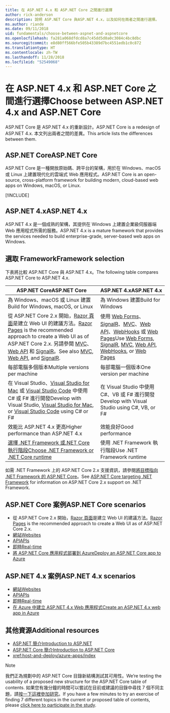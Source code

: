 ```yaml
---
title: 在 ASP.NET 4.x 和 ASP.NET Core 之間進行選擇
author: rick-anderson
description: 說明 ASP.NET Core 與ASP.NET 4.x，以及如何在兩者之間進行選擇。
ms.author: riande
ms.date: 09/11/2018
uid: fundamentals/choose-between-aspnet-and-aspnetcore
ms.openlocfilehash: fa281a068dfdcd8a7c45dd5d0a0c3084c4bc8dbc
ms.sourcegitcommit: e8d80ff566bfe505b43389d7bc4551edb1c0c872
ms.translationtype: HT
ms.contentlocale: zh-TW
ms.lasthandoff: 11/28/2018
ms.locfileid: "52549068"
---
```

# <a name="choose-between-aspnet-4x-and-aspnet-core"></a><span data-ttu-id="64274-103">在 ASP.NET 4.x 和 ASP.NET Core 之間進行選擇</span><span class="sxs-lookup"><span data-stu-id="64274-103">Choose between ASP.NET 4.x and ASP.NET Core</span></span>

<span data-ttu-id="64274-104">ASP.NET Core 是 ASP.NET 4.x 的重新設計。</span><span class="sxs-lookup"><span data-stu-id="64274-104">ASP.NET Core is a redesign of ASP.NET 4.x.</span></span> <span data-ttu-id="64274-105">本文列出兩者之間的差異。</span><span class="sxs-lookup"><span data-stu-id="64274-105">This article lists the differences between them.</span></span>

## <a name="aspnet-core"></a><span data-ttu-id="64274-106">ASP.NET Core</span><span class="sxs-lookup"><span data-stu-id="64274-106">ASP.NET Core</span></span>

<span data-ttu-id="64274-107">ASP.NET Core 是一種開放原始碼、跨平台的架構，用於在 Windows、macOS 或 Linux 上建置現代化的雲端式 Web 應用程式。</span><span class="sxs-lookup"><span data-stu-id="64274-107">ASP.NET Core is an open-source, cross-platform framework for building modern, cloud-based web apps on Windows, macOS, or Linux.</span></span>

[!INCLUDE[](~/includes/benefits.md)]

## <a name="aspnet-4x"></a><span data-ttu-id="64274-108">ASP.NET 4.x</span><span class="sxs-lookup"><span data-stu-id="64274-108">ASP.NET 4.x</span></span>

<span data-ttu-id="64274-109">ASP.NET 4.x 是一個成熟的架構，其提供在 Windows 上建置企業級伺服器端 Web 應用程式所需的服務。</span><span class="sxs-lookup"><span data-stu-id="64274-109">ASP.NET 4.x is a mature framework that provides the services needed to build enterprise-grade, server-based web apps on Windows.</span></span>

## <a name="framework-selection"></a><span data-ttu-id="64274-110">選取 Framework</span><span class="sxs-lookup"><span data-stu-id="64274-110">Framework selection</span></span>

<span data-ttu-id="64274-111">下表將比較 ASP.NET Core 與 ASP.NET 4.x。</span><span class="sxs-lookup"><span data-stu-id="64274-111">The following table compares ASP.NET Core to ASP.NET 4.x.</span></span>

| <span data-ttu-id="64274-112">ASP.NET Core</span><span class="sxs-lookup"><span data-stu-id="64274-112">ASP.NET Core</span></span> | <span data-ttu-id="64274-113">ASP.NET 4.x</span><span class="sxs-lookup"><span data-stu-id="64274-113">ASP.NET 4.x</span></span> |
|---|---|
|<span data-ttu-id="64274-114">為 Windows、macOS 或 Linux 建置</span><span class="sxs-lookup"><span data-stu-id="64274-114">Build for Windows, macOS, or Linux</span></span>|<span data-ttu-id="64274-115">為 Windows 建置</span><span class="sxs-lookup"><span data-stu-id="64274-115">Build for Windows</span></span>|
|<span data-ttu-id="64274-116">從 ASP.NET Core 2.x 開始，[Razor 頁面](xref:razor-pages/index)是建立 Web UI 的建議方法。</span><span class="sxs-lookup"><span data-stu-id="64274-116">[Razor Pages](xref:razor-pages/index) is the recommended approach to create a Web UI as of ASP.NET Core 2.x.</span></span> <span data-ttu-id="64274-117">另請參閱 [MVC](xref:mvc/overview)、[Web API](xref:tutorials/first-web-api) 和 [SignalR](xref:signalr/introduction)。</span><span class="sxs-lookup"><span data-stu-id="64274-117">See also [MVC](xref:mvc/overview), [Web API](xref:tutorials/first-web-api), and [SignalR](xref:signalr/introduction).</span></span>|<span data-ttu-id="64274-118">使用 [Web Forms](/aspnet/web-forms)、[SignalR](/aspnet/signalr)、[MVC](/aspnet/mvc)、[Web API](/aspnet/web-api/)、[WebHooks](/aspnet/webhooks/) 或 [Web Pages](/aspnet/web-pages)</span><span class="sxs-lookup"><span data-stu-id="64274-118">Use [Web Forms](/aspnet/web-forms), [SignalR](/aspnet/signalr), [MVC](/aspnet/mvc), [Web API](/aspnet/web-api/), [WebHooks](/aspnet/webhooks/), or [Web Pages](/aspnet/web-pages)</span></span>|
|<span data-ttu-id="64274-119">每部電腦多個版本</span><span class="sxs-lookup"><span data-stu-id="64274-119">Multiple versions per machine</span></span>|<span data-ttu-id="64274-120">每部電腦一個版本</span><span class="sxs-lookup"><span data-stu-id="64274-120">One version per machine</span></span>|
|<span data-ttu-id="64274-121">在 Visual Studio、[Visual Studio for Mac](https://www.visualstudio.com/vs/visual-studio-mac/) 或 [Visual Studio Code](https://code.visualstudio.com/) 中使用 C# 或 F# 進行開發</span><span class="sxs-lookup"><span data-stu-id="64274-121">Develop with Visual Studio, [Visual Studio for Mac](https://www.visualstudio.com/vs/visual-studio-mac/), or [Visual Studio Code](https://code.visualstudio.com/) using C# or F#</span></span>|<span data-ttu-id="64274-122">在 Visual Studio 中使用 C#、VB 或 F# 進行開發</span><span class="sxs-lookup"><span data-stu-id="64274-122">Develop with Visual Studio using C#, VB, or F#</span></span>|
|<span data-ttu-id="64274-123">效能比 ASP.NET 4.x 更高</span><span class="sxs-lookup"><span data-stu-id="64274-123">Higher performance than ASP.NET 4.x</span></span>|<span data-ttu-id="64274-124">效能良好</span><span class="sxs-lookup"><span data-stu-id="64274-124">Good performance</span></span>|
|[<span data-ttu-id="64274-125">選擇 .NET Framework 或.NET Core 執行階段</span><span class="sxs-lookup"><span data-stu-id="64274-125">Choose .NET Framework or .NET Core runtime</span></span>](/dotnet/articles/standard/choosing-core-framework-server)|<span data-ttu-id="64274-126">使用 .NET Framework 執行階段</span><span class="sxs-lookup"><span data-stu-id="64274-126">Use .NET Framework runtime</span></span>|

<span data-ttu-id="64274-127">如需 .NET Framework 上的 ASP.NET Core 2.x 支援資訊，請參閱[將目標指向 .NET Framework 的 ASP.NET Core](xref:index#target-framework)。</span><span class="sxs-lookup"><span data-stu-id="64274-127">See [ASP.NET Core targeting .NET Framework](xref:index#target-framework) for information on ASP.NET Core 2.x support on .NET Framework.</span></span>

## <a name="aspnet-core-scenarios"></a><span data-ttu-id="64274-128">ASP.NET Core 案例</span><span class="sxs-lookup"><span data-stu-id="64274-128">ASP.NET Core scenarios</span></span>

* <span data-ttu-id="64274-129">從 ASP.NET Core 2.x 開始，[Razor 頁面](xref:razor-pages/index)是建立 Web UI 的建議方法。</span><span class="sxs-lookup"><span data-stu-id="64274-129">[Razor Pages](xref:razor-pages/index) is the recommended approach to create a Web UI as of ASP.NET Core 2.x.</span></span>
* [<span data-ttu-id="64274-130">網站</span><span class="sxs-lookup"><span data-stu-id="64274-130">Websites</span></span>](xref:tutorials/first-mvc-app/index)
* [<span data-ttu-id="64274-131">API</span><span class="sxs-lookup"><span data-stu-id="64274-131">APIs</span></span>](xref:tutorials/first-web-api)
* [<span data-ttu-id="64274-132">即時</span><span class="sxs-lookup"><span data-stu-id="64274-132">Real-time</span></span>](xref:signalr/index)
* [<span data-ttu-id="64274-133">將 ASP.NET Core 應用程式部署到 Azure</span><span class="sxs-lookup"><span data-stu-id="64274-133">Deploy an ASP.NET Core app to Azure</span></span>](/azure/app-service/app-service-web-get-started-dotnet)

## <a name="aspnet-4x-scenarios"></a><span data-ttu-id="64274-134">ASP.NET 4.x 案例</span><span class="sxs-lookup"><span data-stu-id="64274-134">ASP.NET 4.x scenarios</span></span>

* [<span data-ttu-id="64274-135">網站</span><span class="sxs-lookup"><span data-stu-id="64274-135">Websites</span></span>](/aspnet/mvc)
* [<span data-ttu-id="64274-136">API</span><span class="sxs-lookup"><span data-stu-id="64274-136">APIs</span></span>](/aspnet/web-api)
* [<span data-ttu-id="64274-137">即時</span><span class="sxs-lookup"><span data-stu-id="64274-137">Real-time</span></span>](/aspnet/signalr)
* [<span data-ttu-id="64274-138">在 Azure 中建立 ASP.NET 4.x Web 應用程式</span><span class="sxs-lookup"><span data-stu-id="64274-138">Create an ASP.NET 4.x web app in Azure</span></span>](/azure/app-service/app-service-web-get-started-dotnet-framework)

## <a name="additional-resources"></a><span data-ttu-id="64274-139">其他資源</span><span class="sxs-lookup"><span data-stu-id="64274-139">Additional resources</span></span>

* [<span data-ttu-id="64274-140">ASP.NET 簡介</span><span class="sxs-lookup"><span data-stu-id="64274-140">Introduction to ASP.NET</span></span>](/aspnet/overview)
* [<span data-ttu-id="64274-141">ASP.NET Core 簡介</span><span class="sxs-lookup"><span data-stu-id="64274-141">Introduction to ASP.NET Core</span></span>](xref:index)
* <xref:host-and-deploy/azure-apps/index>

> [!NOTE]
> <span data-ttu-id="64274-142">我們正為規劃中的 ASP.NET Core 目錄新結構測試其可用性。</span><span class="sxs-lookup"><span data-stu-id="64274-142">We’re testing the usability of a proposed new structure for the ASP.NET Core table of contents.</span></span>  <span data-ttu-id="64274-143">如果您有幾分鐘的時間可以嘗試在目前或建議的目錄中尋找 7 個不同主題，請[按一下這裡參加研究](https://dpk4xbh5.optimalworkshop.com/treejack/rps16hd5)。</span><span class="sxs-lookup"><span data-stu-id="64274-143">If you have a few minutes to try an exercise of finding 7 different topics in the current or proposed table of contents, please [click here to participate in the study](https://dpk4xbh5.optimalworkshop.com/treejack/rps16hd5).</span></span>